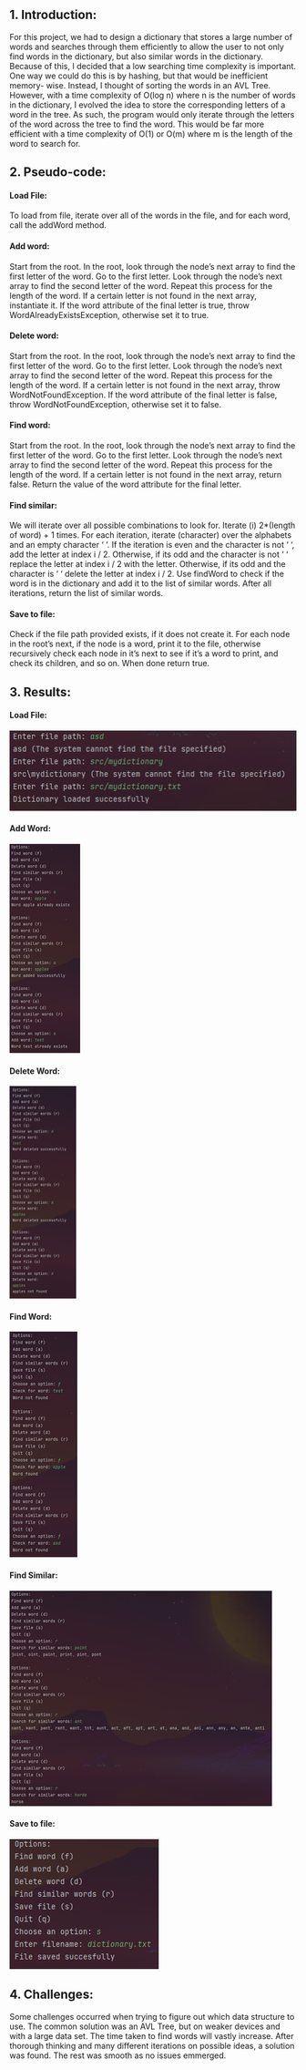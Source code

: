 ## 1. Introduction:
For this project, we had to design a dictionary that stores a large number of words and searches
through them efficiently to allow the user to not only find words in the dictionary, but also
similar words in the dictionary. Because of this, I decided that a low searching time complexity
is important. One way we could do this is by hashing, but that would be inefficient memory-
wise. Instead, I thought of sorting the words in an AVL Tree. However, with a time complexity
of O(log n) where n is the number of words in the dictionary, I evolved the idea to store the
corresponding letters of a word in the tree. As such, the program would only iterate through the
letters of the word across the tree to find the word. This would be far more efficient with a time
complexity of O(1) or O(m) where m is the length of the word to search for.

## 2. Pseudo-code:

#### Load File:
To load from file, iterate over all of the words in the file, and for each word, call the addWord
method.

#### Add word:
Start from the root. In the root, look through the node’s next array to find the first letter of the
word. Go to the first letter. Look through the node’s next array to find the second letter of the
word. Repeat this process for the length of the word. If a certain letter is not found in the next
array, instantiate it. If the word attribute of the final letter is true, throw
WordAlreadyExistsException, otherwise set it to true.

#### Delete word:
Start from the root. In the root, look through the node’s next array to find the first letter of the
word. Go to the first letter. Look through the node’s next array to find the second letter of the
word. Repeat this process for the length of the word. If a certain letter is not found in the next
array, throw WordNotFoundException. If the word attribute of the final letter is false, throw
WordNotFoundException, otherwise set it to false.

#### Find word:
Start from the root. In the root, look through the node’s next array to find the first letter of the
word. Go to the first letter. Look through the node’s next array to find the second letter of the
word. Repeat this process for the length of the word. If a certain letter is not found in the next
array, return false. Return the value of the word attribute for the final letter.

#### Find similar:
We will iterate over all possible combinations to look for. Iterate (i) 2*(length of word) + 1
times. For each iteration, iterate (character) over the alphabets and an empty character ‘ ‘. If the
iteration is even and the character is not ‘ ‘, add the letter at index i / 2. Otherwise, if its odd and
the character is not ‘ ‘ replace the letter at index i / 2 with the letter. Otherwise, if its odd and the
character is ‘ ‘ delete the letter at index i / 2. Use findWord to check if the word is in the
dictionary and add it to the list of similar words. After all iterations, return the list of similar
words.

#### Save to file:
Check if the file path provided exists, if it does not create it. For each node in the root’s next, if
the node is a word, print it to the file, otherwise recursively check each node in it’s next to see if
it’s a word to print, and check its children, and so on. When done return true.

## 3. Results:

#### Load File:
![Load File](./screenshots/Picture1.png)

#### Add Word:
![Add Word](./screenshots/Picture2.png)

#### Delete Word:
![Delete Word](./screenshots/Picture3.png)

#### Find Word:
![Find Word](./screenshots/Picture4.png)

#### Find Similar:
![Find Similar](./screenshots/Picture5.png)

#### Save to file:
![Save to File](./screenshots/Picture6.png)

## 4. Challenges:

Some challenges occurred when trying to figure out which data structure to use. The common
solution was an AVL Tree, but on weaker devices and with a large data set. The time taken to
find words will vastly increase. After thorough thinking and many different iterations on possible
ideas, a solution was found. The rest was smooth as no issues emmerged.
